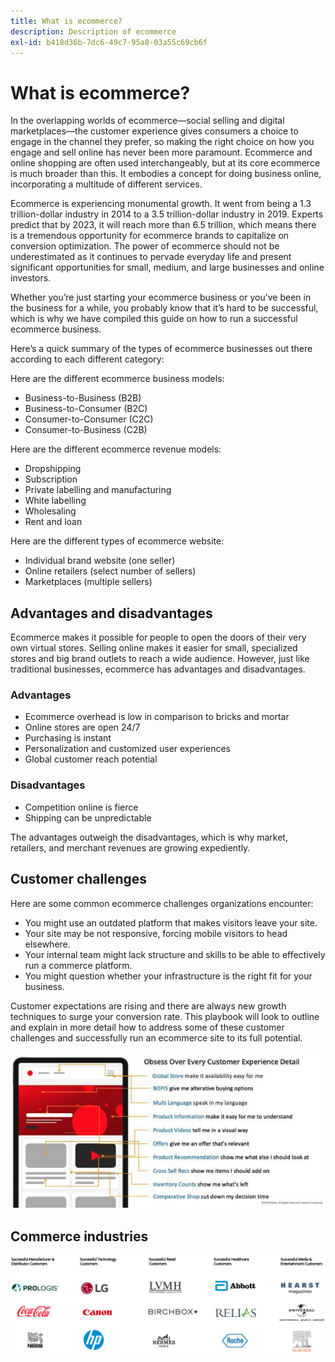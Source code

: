```yaml
---
title: What is ecommerce?
description: Description of ecommerce
exl-id: b418d36b-7dc6-49c7-95a8-03a55c69cb6f
---
```

# What is ecommerce?

In the overlapping worlds of ecommerce—social selling and digital marketplaces—the customer experience gives consumers a choice to engage in the channel they prefer, so making the right choice on how you engage and sell online has never been more paramount. Ecommerce and online shopping are often used interchangeably, but at its core ecommerce is much broader than this. It embodies a concept for doing business online, incorporating a multitude of different services.

Ecommerce is experiencing monumental growth. It went from being a 1.3 trillion-dollar industry in 2014 to a 3.5 trillion-dollar industry in 2019. Experts predict that by 2023, it will reach more than 6.5 trillion, which means there is a tremendous opportunity for ecommerce brands to capitalize on conversion optimization. The power of ecommerce should not be underestimated as it continues to pervade everyday life and present significant opportunities for small, medium, and large businesses and online investors.

Whether you’re just starting your ecommerce business or you’ve been in the business for a while, you probably know that it’s hard to be successful, which is why we have compiled this guide on how to run a successful ecommerce business.

Here’s a quick summary of the types of ecommerce businesses out there according to each different category:

Here are the different ecommerce business models:

- Business-to-Business (B2B)
- Business-to-Consumer (B2C)
- Consumer-to-Consumer (C2C)
- Consumer-to-Business (C2B)

Here are the different ecommerce revenue models:

- Dropshipping
- Subscription
- Private labelling and manufacturing
- White labelling
- Wholesaling
- Rent and loan

Here are the different types of ecommerce website:

- Individual brand website (one seller)
- Online retailers (select number of sellers)
- Marketplaces (multiple sellers)

## Advantages and disadvantages

Ecommerce makes it possible for people to open the doors of their very own virtual stores. Selling online makes it easier for small, specialized stores and big brand outlets to reach a wide audience. However, just like traditional businesses, ecommerce has advantages and disadvantages.

### Advantages

- Ecommerce overhead is low in comparison to bricks and mortar
- Online stores are open 24/7
- Purchasing is instant
- Personalization and customized user experiences
- Global customer reach potential

### Disadvantages

- Competition online is fierce
- Shipping can be unpredictable

The advantages outweigh the disadvantages, which is why market, retailers, and merchant revenues are growing expediently.

## Customer challenges

Here are some common ecommerce challenges organizations encounter:

- You might use an outdated platform that makes visitors leave your site.
- Your site may be not responsive, forcing mobile visitors to head elsewhere.
- Your internal team might lack structure and skills to be able to effectively run a commerce platform.
- You might question whether your infrastructure is the right fit for your business.

Customer expectations are rising and there are always new growth techniques to surge your conversion rate. This playbook will look to outline and explain in more detail how to address some of these customer challenges and successfully run an ecommerce site to its full potential.

![The value of commerce technology](../../assets/playbooks/commerce-tech.png)

## Commerce industries

![The value of commerce technology](../../assets/playbooks/commerce-industries.png)
